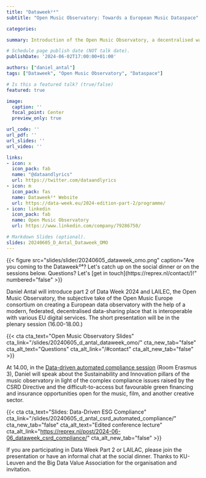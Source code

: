 ```yaml
---
title: "Dataweek²⁴"
subtitle: "Open Music Observatory: Towards a European Music Dataspace"

categories:

summary: Introduction of the Open Music Observatory, a decentralised way to create a data observatory with the help of a modern, federated, decentralised data-sharing space that is interoperable with various EU digital services. 

# Schedule page publish date (NOT talk date).
publishDate: '2024-06-02T17:00:00+01:00'

authors: ["daniel_antal"]
tags: ["Dataweek", "Open Music Observatory", "Dataspace"]

# Is this a featured talk? (true/false)
featured: true

image:
  caption: ''
  focal_point: Center
  preview_only: true

url_code: ''
url_pdf: ''
url_slides: ''
url_video: ''

links:
- icon: x
  icon_pack: fab
  name: "@dataandlyrics"
  url: https://twitter.com/dataandlyrics
- icon: m
  icon_pack: fas
  name: Dataweek²⁴ Website
  url: https://data-week.eu/2024-edition-part-2/programme/
- icon: linkedin
  icon_pack: fab
  name: Open Music Observatory
  url: https://www.linkedin.com/company/79286750/

# Markdown Slides (optional).
slides: 20240605_D_Antal_Dataweek_OMO
---
```

<td style="text-align: center;">{{< figure src="slides/slider/20240605_dataweek_omo.png" caption="Are you coming to the Dataweek²⁴? Let's catch up on the social dinner or on the sessions below. Questions? Let's [get in touch](https://reprex.nl/contact/)!" numbered="false" >}}</td>

Daniel Antal will introduce part 2 of Data Week 2024 and LAILEC, the Open Music Observatory, the subjective take of the Open Music Europe consortium on creating a European data observatory with the help of a modern, federated, decentralised data-sharing place that is interoperable with various EU digital services. The short presentation will be in the plenary session (16.00-18.00.)

{{< cta cta_text="Open Music Observatory Slides" cta_link="/slides/20240605_d_antal_dataweek_omo/" cta_new_tab="false" cta_alt_text="Questions" cta_alt_link="/#contact" cta_alt_new_tab="false" >}}

At 14.00, in the [Data-driven automated compliance session](https://data-week.eu/session/data-driven-and-automated-compliance/
) (Room Erasmus 3), Daniel will speak about the Sustainability and Innovation pillars of the music observatory in light of the complex compliance issues raised by the CSRD Directive and the difficult-to-access but favourable green financing and insurance opportunities open for the music, film, and another creative sector.

{{< cta cta_text="Slides: Data-Driven ESG Compliance" cta_link="/slides/20240605_d_antal_csrd_automated_compliance/" cta_new_tab="false" cta_alt_text="Edited conference lecture" cta_alt_link="https://reprex.nl/post/2024-06-06_dataweek_csrd_compliance/" cta_alt_new_tab="false" >}}

If you are participating in Data Week Part 2 or LAILAC, please join the presentation or have an informal chat at the social dinner.  Thanks to KU-Leuven and the Big Data Value Association for the organisation and invitation.
